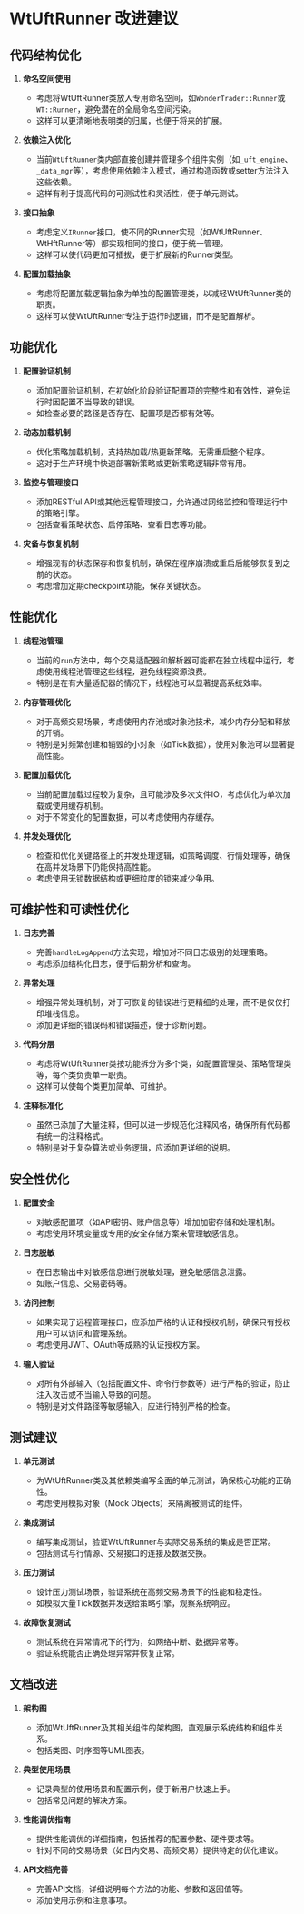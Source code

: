 # WtUftRunner 改进建议

## 代码结构优化

1. **命名空间使用**
   - 考虑将WtUftRunner类放入专用命名空间，如`WonderTrader::Runner`或`WT::Runner`，避免潜在的全局命名空间污染。
   - 这样可以更清晰地表明类的归属，也便于将来的扩展。

2. **依赖注入优化**
   - 当前`WtUftRunner`类内部直接创建并管理多个组件实例（如`_uft_engine`、`_data_mgr`等），考虑使用依赖注入模式，通过构造函数或setter方法注入这些依赖。
   - 这样有利于提高代码的可测试性和灵活性，便于单元测试。

3. **接口抽象**
   - 考虑定义`IRunner`接口，使不同的Runner实现（如WtUftRunner、WtHftRunner等）都实现相同的接口，便于统一管理。
   - 这样可以使代码更加可插拔，便于扩展新的Runner类型。

4. **配置加载抽象**
   - 考虑将配置加载逻辑抽象为单独的配置管理类，以减轻WtUftRunner类的职责。
   - 这样可以使WtUftRunner专注于运行时逻辑，而不是配置解析。

## 功能优化

1. **配置验证机制**
   - 添加配置验证机制，在初始化阶段验证配置项的完整性和有效性，避免运行时因配置不当导致的错误。
   - 如检查必要的路径是否存在、配置项是否都有效等。

2. **动态加载机制**
   - 优化策略加载机制，支持热加载/热更新策略，无需重启整个程序。
   - 这对于生产环境中快速部署新策略或更新策略逻辑非常有用。

3. **监控与管理接口**
   - 添加RESTful API或其他远程管理接口，允许通过网络监控和管理运行中的策略引擎。
   - 包括查看策略状态、启停策略、查看日志等功能。

4. **灾备与恢复机制**
   - 增强现有的状态保存和恢复机制，确保在程序崩溃或重启后能够恢复到之前的状态。
   - 考虑增加定期checkpoint功能，保存关键状态。

## 性能优化

1. **线程池管理**
   - 当前的`run`方法中，每个交易适配器和解析器可能都在独立线程中运行，考虑使用线程池管理这些线程，避免线程资源浪费。
   - 特别是在有大量适配器的情况下，线程池可以显著提高系统效率。

2. **内存管理优化**
   - 对于高频交易场景，考虑使用内存池或对象池技术，减少内存分配和释放的开销。
   - 特别是对频繁创建和销毁的小对象（如Tick数据），使用对象池可以显著提高性能。

3. **配置加载优化**
   - 当前配置加载过程较为复杂，且可能涉及多次文件IO，考虑优化为单次加载或使用缓存机制。
   - 对于不常变化的配置数据，可以考虑使用内存缓存。

4. **并发处理优化**
   - 检查和优化关键路径上的并发处理逻辑，如策略调度、行情处理等，确保在高并发场景下仍能保持高性能。
   - 考虑使用无锁数据结构或更细粒度的锁来减少争用。

## 可维护性和可读性优化

1. **日志完善**
   - 完善`handleLogAppend`方法实现，增加对不同日志级别的处理策略。
   - 考虑添加结构化日志，便于后期分析和查询。

2. **异常处理**
   - 增强异常处理机制，对于可恢复的错误进行更精细的处理，而不是仅仅打印堆栈信息。
   - 添加更详细的错误码和错误描述，便于诊断问题。

3. **代码分层**
   - 考虑将WtUftRunner类按功能拆分为多个类，如配置管理类、策略管理类等，每个类负责单一职责。
   - 这样可以使每个类更加简单、可维护。

4. **注释标准化**
   - 虽然已添加了大量注释，但可以进一步规范化注释风格，确保所有代码都有统一的注释格式。
   - 特别是对于复杂算法或业务逻辑，应添加更详细的说明。

## 安全性优化

1. **配置安全**
   - 对敏感配置项（如API密钥、账户信息等）增加加密存储和处理机制。
   - 考虑使用环境变量或专用的安全存储方案来管理敏感信息。

2. **日志脱敏**
   - 在日志输出中对敏感信息进行脱敏处理，避免敏感信息泄露。
   - 如账户信息、交易密码等。

3. **访问控制**
   - 如果实现了远程管理接口，应添加严格的认证和授权机制，确保只有授权用户可以访问和管理系统。
   - 考虑使用JWT、OAuth等成熟的认证授权方案。

4. **输入验证**
   - 对所有外部输入（包括配置文件、命令行参数等）进行严格的验证，防止注入攻击或不当输入导致的问题。
   - 特别是对文件路径等敏感输入，应进行特别严格的检查。

## 测试建议

1. **单元测试**
   - 为WtUftRunner类及其依赖类编写全面的单元测试，确保核心功能的正确性。
   - 考虑使用模拟对象（Mock Objects）来隔离被测试的组件。

2. **集成测试**
   - 编写集成测试，验证WtUftRunner与实际交易系统的集成是否正常。
   - 包括测试与行情源、交易接口的连接及数据交换。

3. **压力测试**
   - 设计压力测试场景，验证系统在高频交易场景下的性能和稳定性。
   - 如模拟大量Tick数据并发送给策略引擎，观察系统响应。

4. **故障恢复测试**
   - 测试系统在异常情况下的行为，如网络中断、数据异常等。
   - 验证系统能否正确处理异常并恢复正常。

## 文档改进

1. **架构图**
   - 添加WtUftRunner及其相关组件的架构图，直观展示系统结构和组件关系。
   - 包括类图、时序图等UML图表。

2. **典型使用场景**
   - 记录典型的使用场景和配置示例，便于新用户快速上手。
   - 包括常见问题的解决方案。

3. **性能调优指南**
   - 提供性能调优的详细指南，包括推荐的配置参数、硬件要求等。
   - 针对不同的交易场景（如日内交易、高频交易）提供特定的优化建议。

4. **API文档完善**
   - 完善API文档，详细说明每个方法的功能、参数和返回值等。
   - 添加使用示例和注意事项。
